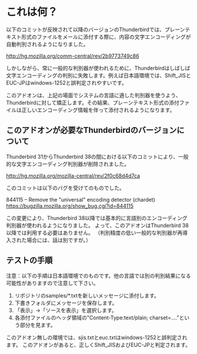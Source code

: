 # これは何？

以下のコミットが反映されて以降のバージョンのThunderbirdでは、プレーンテキスト形式のファイルをメールに添付する際に、内容の文字エンコーディングが自動判別されるようになりました。

http://hg.mozilla.org/comm-central/rev/2b9773749c86

しかしながら、常に一般的な判別器が使われるために、Thunderbirdはしばしば文字エンコーディングの判別に失敗します。例えば日本語環境では、Shift_JISとEUC-JPはwindows-1252と誤判定されやすいです。

このアドオンは、上記の場面でシステムの言語に適した判別器を使うよう、Thunderbirdに対して矯正します。その結果、プレーンテキスト形式の添付ファイルは正しいエンコーディング情報を伴って添付されるようになります。

## このアドオンが必要なThunderbirdのバージョンについて

Thunderbird 31からThunderbird 38の間における以下のコミットにより、一般的な文字エンコーディング判別器が削除されました。

http://hg.mozilla.org/mozilla-central/rev/2f0c68d4d7ca

このコミットは以下のバグを受けてのものでした。

844115 – Remove the "universal" encoding detector (chardet)
https://bugzilla.mozilla.org/show_bug.cgi?id=844115

この変更により、Thunderbird 38以降では基本的に言語別のエンコーディング判別器が使われるようになりました。
よって、このアドオンはThunderbird 38以降では利用する必要はありません。
（判別精度の低い一般的な判別器が再導入された場合には、話は別ですが。）

## テストの手順

注意：以下の手順は日本語環境でのものです。他の言語では別の判別結果になる可能性がありますので注意して下さい。

 1. リポジトリのsamples/*.txtを新しいメッセージに添付します。
 2. 下書きフォルダにメッセージを保存します。
 3. 「表示」→「ソースを表示」を選択します。
 4. 各添付ファイルのヘッダ領域の"Content-Type:text/plain; charset=...."という部分を見ます。

このアドオン無しの環境では、sjis.txtとeuc.txtはwindows-1252と誤判定されます。
このアドオンがあると、正しくShift_JISおよびEUC-JPと判定されます。

